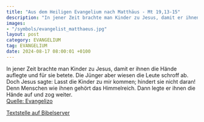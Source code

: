 ```yaml
---
title: "Aus dem Heiligen Evangelium nach Matthäus - Mt 19,13-15"
description: "In jener Zeit brachte man Kinder zu Jesus, damit er ihnen die Hände auflegte und für sie betete. Die Jünger aber wiesen die Leute schroff ab. Doch Jesus sagte: Lasst die Kinder zu mir kommen; hindert sie nicht daran! Denn Menschen wie ihnen gehört das Himmelreich. Dann legte er i...."
images:
- "/symbols/evangelist_matthaeus.jpg"
layout: post
category: EVANGELIUM
tag: EVANGELIUM
date: 2024-08-17 08:00:01 +0100
---
```

In jener Zeit brachte man Kinder zu Jesus, damit er ihnen die Hände auflegte und für sie betete. Die Jünger aber wiesen die Leute schroff ab.
Doch Jesus sagte: Lasst die Kinder zu mir kommen; hindert sie nicht daran! Denn Menschen wie ihnen gehört das Himmelreich.
Dann legte er ihnen die Hände auf und zog weiter.<!--more--><br>
[Quelle: Evangelizo](https://evangeliumtagfuertag.org/DE/gospel)

[Textstelle auf Bibelserver](https://www.bibleserver.com/EU/Matthäus19,13-15)
